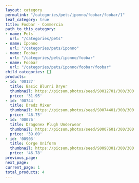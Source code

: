 ```yaml
---
layout: category
permalink: "/categories/pets/iponno/foobar/foobar/1"
leaf_category: true
title: Foobar - Commercia
path_to_this_category:
- name: Pets
  url: "/categories/pets"
- name: Iponno
  url: "/categories/pets/iponno"
- name: Foobar
  url: "/categories/pets/iponno/foobar"
- name: Foobar
  url: "/categories/pets/iponno/foobar/foobar"
child_categories: []
products:
- id: '00127'
  title: Basic Blurri Dryer
  thumbnail: https://picsum.photos/seed/S0012701/300/300
  price: '31.95'
- id: '00744'
  title: Dredz Mixer
  thumbnail: https://picsum.photos/seed/S0074401/300/300
  price: '46.75'
- id: '00076'
  title: Dragonex Plugh Underwear
  thumbnail: https://picsum.photos/seed/S0007601/300/300
  price: '39.09'
- id: '00903'
  title: Corge Uniform
  thumbnail: https://picsum.photos/seed/S0090301/300/300
  price: '46.78'
previous_page: 
next_page: 
current_page: 1
total_products: 4
---
```

